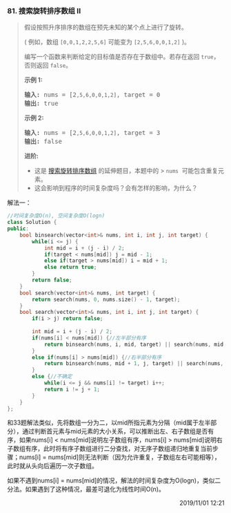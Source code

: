 ### 81. 搜索旋转排序数组 II
> <div class="notranslate"><p>假设按照升序排序的数组在预先未知的某个点上进行了旋转。</p>
> 
> <p>( 例如，数组&nbsp;<code>[0,0,1,2,2,5,6]</code>&nbsp;可能变为&nbsp;<code>[2,5,6,0,0,1,2]</code>&nbsp;)。</p>
> 
> <p>编写一个函数来判断给定的目标值是否存在于数组中。若存在返回&nbsp;<code>true</code>，否则返回&nbsp;<code>false</code>。</p>
> 
> <p><strong>示例&nbsp;1:</strong></p>
> 
> <pre><strong>输入:</strong> nums = [2<code>,5,6,0,0,1,2]</code>, target = 0
> <strong>输出:</strong> true
> </pre>
> 
> <p><strong>示例&nbsp;2:</strong></p>
> 
> <pre><strong>输入:</strong> nums = [2<code>,5,6,0,0,1,2]</code>, target = 3
> <strong>输出:</strong> false</pre>
> 
> <p><strong>进阶:</strong></p>
> 
> <ul>
> 	<li>这是 <a href="https://leetcode-cn.com/problems/search-in-rotated-sorted-array/description/">搜索旋转排序数组</a>&nbsp;的延伸题目，本题中的&nbsp;> <code>nums</code>&nbsp; 可能包含重复元素。</li>
> 	<li>这会影响到程序的时间复杂度吗？会有怎样的影响，为什么？</li>
> </ul>
> </div>

解法一：
```cpp
//时间复杂度O(n), 空间复杂度O(logn)
class Solution {
public:
    bool binsearch(vector<int>& nums, int i, int j, int target) {
        while(i <= j) {
            int mid = i + (j - i) / 2;
            if(target < nums[mid]) j = mid - 1;
            else if(target > nums[mid]) i = mid + 1;
            else return true;
        }
        return false;
    }
    bool search(vector<int>& nums, int target) {
        return search(nums, 0, nums.size() - 1, target);
    }
    bool search(vector<int>& nums, int i, int j, int target) {
        if(i > j) return false;
        
        int mid = i + (j - i) / 2;
        if(nums[i] < nums[mid]) {//左半部分有序
            return binsearch(nums, i, mid, target) || search(nums, mid + 1, j, target);
        }
        else if(nums[i] > nums[mid]) {//右半部分有序
            return binsearch(nums, mid + 1, j, target) || search(nums, i, mid, target);
        }
        else {//不确定
            while(i <= j && nums[i] != target) i++;
            return i != j + 1;
        }
    }
};
```

和33题解法类似，先将数组一分为二，以mid所指元素为分隔（mid属于左半部分），通过判断首元素与mid元素的大小关系，可以推断出左、右子数组是否有序，如果nums[i] < nums[mid]说明左子数组有序，nums[i] > nums[mid]说明右子数组有序，此时将有序子数组进行二分查找，对无序子数组递归地重复当前步骤；nums[i] = nums[mid]则无法判断（因为允许重复，子数组左右可能相等），此时就从头向后遍历一次子数组。

如果不遇到nums[i] = nums[mid]的情况，解法的时间复杂度为O(logn)，类似二分法。如果遇到了这种情况，最差可退化为线性时间O(n)。

<div style="text-align: right"> 2019/11/01 12:21 </div>
